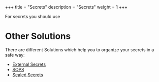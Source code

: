 +++
title = "Secrets"
description = "Secrets"
weight = 1
+++

For secrets you should use 



# Other Solutions

There are different Solutions which help you to organize your secrets in a safe way:

  * [External Secrets](https://github.com/external-secrets/kubernetes-external-secrets)
  * [SOPS](https://github.com/mozilla/sops)
  * [Sealed Secrets](https://github.com/bitnami-labs/sealed-secrets.git)